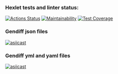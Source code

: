 ### Hexlet tests and linter status:
[![Actions Status](https://github.com/KepiWole/python-project-50/workflows/hexlet-check/badge.svg)](https://github.com/KepiWole/python-project-50/actions)
[![Maintainability](https://api.codeclimate.com/v1/badges/33549fdd1bb009697faa/maintainability)](https://codeclimate.com/github/KepiWole/python-project-50/maintainability)
[![Test Coverage](https://api.codeclimate.com/v1/badges/33549fdd1bb009697faa/test_coverage)](https://codeclimate.com/github/KepiWole/python-project-50/test_coverage)

### Gendiff json files
[![asiicast](https://asciinema.org/a/usGll7FLEdymjhf9SRh7Drwgh.png)](https://asciinema.org/a/usGll7FLEdymjhf9SRh7Drwgh)

### Gendiff yml and yaml files
[![asiicast](https://asciinema.org/a/5Ni7zViLf5WWDABz64WK2Boe1.png)](https://asciinema.org/a/5Ni7zViLf5WWDABz64WK2Boe1)
